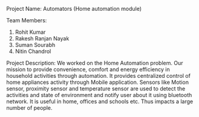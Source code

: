 Project Name: Automators (Home automation module)

Team Members:
1. Rohit Kumar
2. Rakesh Ranjan Nayak
3. Suman Sourabh
4. Nitin Chandrol

Project Description:
We worked on the Home Automation problem. Our mission to provide convenience, comfort and energy efficiency in household activities through automation. It provides centralized control of home appliances activity through Mobile application. Sensors like Motion sensor, proximity sensor and temperature sensor are used to detect the activities and state of environment and notify user about it using bluetooth network. 
It is useful in home, offices and schools etc. Thus impacts a large number of people. 
